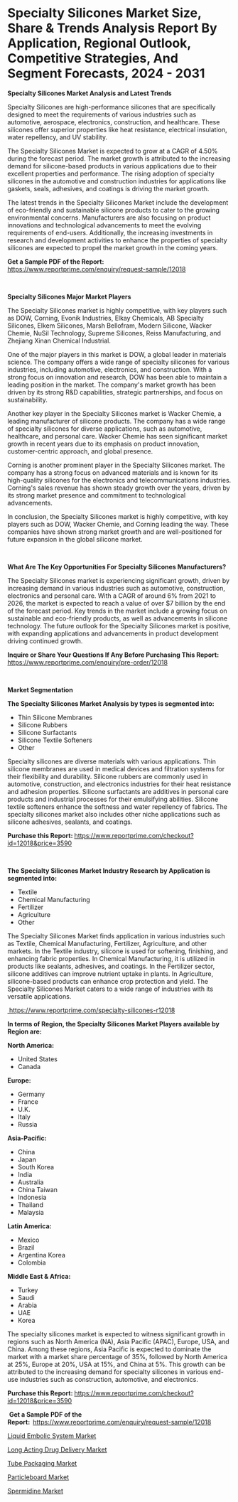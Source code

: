 <p><h1>Specialty Silicones Market Size, Share & Trends Analysis Report By Application, Regional Outlook, Competitive Strategies, And Segment Forecasts, 2024 - 2031</h1></p><p><strong>Specialty Silicones Market Analysis and Latest Trends</strong></p>
<p><p>Specialty Silicones are high-performance silicones that are specifically designed to meet the requirements of various industries such as automotive, aerospace, electronics, construction, and healthcare. These silicones offer superior properties like heat resistance, electrical insulation, water repellency, and UV stability.</p><p>The Specialty Silicones Market is expected to grow at a CAGR of 4.50% during the forecast period. The market growth is attributed to the increasing demand for silicone-based products in various applications due to their excellent properties and performance. The rising adoption of specialty silicones in the automotive and construction industries for applications like gaskets, seals, adhesives, and coatings is driving the market growth.</p><p>The latest trends in the Specialty Silicones Market include the development of eco-friendly and sustainable silicone products to cater to the growing environmental concerns. Manufacturers are also focusing on product innovations and technological advancements to meet the evolving requirements of end-users. Additionally, the increasing investments in research and development activities to enhance the properties of specialty silicones are expected to propel the market growth in the coming years.</p></p>
<p><strong>Get a Sample PDF of the Report:&nbsp;</strong> <a href="https://www.reportprime.com/enquiry/request-sample/12018">https://www.reportprime.com/enquiry/request-sample/12018</a></p>
<p>&nbsp;</p>
<p><strong>Specialty Silicones Major Market Players</strong></p>
<p><p>The Specialty Silicones market is highly competitive, with key players such as DOW, Corning, Evonik Industries, Elkay Chemicals, AB Specialty Silicones, Elkem Silicones, Marsh Bellofram, Modern Silicone, Wacker Chemie, NuSil Technology, Supreme Silicones, Reiss Manufacturing, and Zhejiang Xinan Chemical Industrial. </p><p>One of the major players in this market is DOW, a global leader in materials science. The company offers a wide range of specialty silicones for various industries, including automotive, electronics, and construction. With a strong focus on innovation and research, DOW has been able to maintain a leading position in the market. The company's market growth has been driven by its strong R&D capabilities, strategic partnerships, and focus on sustainability.</p><p>Another key player in the Specialty Silicones market is Wacker Chemie, a leading manufacturer of silicone products. The company has a wide range of specialty silicones for diverse applications, such as automotive, healthcare, and personal care. Wacker Chemie has seen significant market growth in recent years due to its emphasis on product innovation, customer-centric approach, and global presence.</p><p>Corning is another prominent player in the Specialty Silicones market. The company has a strong focus on advanced materials and is known for its high-quality silicones for the electronics and telecommunications industries. Corning's sales revenue has shown steady growth over the years, driven by its strong market presence and commitment to technological advancements.</p><p>In conclusion, the Specialty Silicones market is highly competitive, with key players such as DOW, Wacker Chemie, and Corning leading the way. These companies have shown strong market growth and are well-positioned for future expansion in the global silicone market.</p></p>
<p>&nbsp;</p>
<p><strong>What Are The Key Opportunities For Specialty Silicones Manufacturers?</strong></p>
<p><p>The Specialty Silicones market is experiencing significant growth, driven by increasing demand in various industries such as automotive, construction, electronics and personal care. With a CAGR of around 6% from 2021 to 2026, the market is expected to reach a value of over $7 billion by the end of the forecast period. Key trends in the market include a growing focus on sustainable and eco-friendly products, as well as advancements in silicone technology. The future outlook for the Specialty Silicones market is positive, with expanding applications and advancements in product development driving continued growth.</p></p>
<p><strong>Inquire or Share Your Questions If Any Before Purchasing This Report:</strong> <a href="https://www.reportprime.com/enquiry/pre-order/12018">https://www.reportprime.com/enquiry/pre-order/12018</a></p>
<p>&nbsp;</p>
<p><strong>Market Segmentation</strong></p>
<p><strong>The Specialty Silicones Market Analysis by types is segmented into:</strong></p>
<p><ul><li>Thin Silicone Membranes</li><li>Silicone Rubbers</li><li>Silicone Surfactants</li><li>Silicone Textile Softeners</li><li>Other</li></ul></p>
<p><p>Specialty silicones are diverse materials with various applications. Thin silicone membranes are used in medical devices and filtration systems for their flexibility and durability. Silicone rubbers are commonly used in automotive, construction, and electronics industries for their heat resistance and adhesion properties. Silicone surfactants are additives in personal care products and industrial processes for their emulsifying abilities. Silicone textile softeners enhance the softness and water repellency of fabrics. The specialty silicones market also includes other niche applications such as silicone adhesives, sealants, and coatings.</p></p>
<p><strong>Purchase this Report:&nbsp;</strong><a href="https://www.reportprime.com/checkout?id=12018&price=3590">https://www.reportprime.com/checkout?id=12018&price=3590</a></p>
<p>&nbsp;</p>
<p><strong>The Specialty Silicones Market Industry Research by Application is segmented into:</strong></p>
<p><ul><li>Textile</li><li>Chemical Manufacturing</li><li>Fertilizer</li><li>Agriculture</li><li>Other</li></ul></p>
<p><p>The Specialty Silicones Market finds application in various industries such as Textile, Chemical Manufacturing, Fertilizer, Agriculture, and other markets. In the Textile industry, silicone is used for softening, finishing, and enhancing fabric properties. In Chemical Manufacturing, it is utilized in products like sealants, adhesives, and coatings. In the Fertilizer sector, silicone additives can improve nutrient uptake in plants. In Agriculture, silicone-based products can enhance crop protection and yield. The Specialty Silicones Market caters to a wide range of industries with its versatile applications.</p></p>
<p><a href="https://www.reportprime.com/specialty-silicones-r12018">&nbsp;https://www.reportprime.com/specialty-silicones-r12018</a></p>
<p><strong>In terms of Region, the Specialty Silicones Market Players available by Region are:</strong></p>
<p>
    <p> <strong> North America: </strong>
        <ul>
            <li>United States</li>
            <li>Canada</li>
        </ul>
        </p> 
    <p> <strong> Europe: </strong>
        <ul>
            <li>Germany</li>
            <li>France</li>
            <li>U.K.</li>
            <li>Italy</li>
            <li>Russia</li>
        </ul>
        </p> 
    <p> <strong> Asia-Pacific: </strong>
        <ul>
            <li>China</li>
            <li>Japan</li>
            <li>South Korea</li>
            <li>India</li>
            <li>Australia</li>
            <li>China Taiwan</li>
            <li>Indonesia</li>
            <li>Thailand</li>
            <li>Malaysia</li>
        </ul>
        </p> 
    <p> <strong> Latin America: </strong>
        <ul>
            <li>Mexico</li>
            <li>Brazil</li>
            <li>Argentina Korea</li>
            <li>Colombia</li>
        </ul>
        </p> 
    <p> <strong> Middle East & Africa: </strong>
        <ul>
            <li>Turkey</li>
            <li>Saudi</li>
            <li>Arabia</li>
            <li>UAE</li>
            <li>Korea</li>
        </ul>
    </p>
    </p>
<p><p>The specialty silicones market is expected to witness significant growth in regions such as North America (NA), Asia Pacific (APAC), Europe, USA, and China. Among these regions, Asia Pacific is expected to dominate the market with a market share percentage of 35%, followed by North America at 25%, Europe at 20%, USA at 15%, and China at 5%. This growth can be attributed to the increasing demand for specialty silicones in various end-use industries such as construction, automotive, and electronics.</p></p>
<p><strong>Purchase this Report: </strong><a href="https://www.reportprime.com/checkout?id=12018&price=3590">https://www.reportprime.com/checkout?id=12018&price=3590</a></p>
<p>&nbsp;<strong>Get a Sample PDF of the Report:&nbsp;&nbsp;</strong><a href="https://www.reportprime.com/enquiry/request-sample/12018">https://www.reportprime.com/enquiry/request-sample/12018</a></p>
<p><strong></strong></p>
<p><p><a href="https://medium.com/@hesterorn/global-liquid-embolic-system-industry-research-report-competitive-landscape-market-size-regional-5032fcc4b23d">Liquid Embolic System Market</a></p><p><a href="https://medium.com/@rosslarkin1962/long-acting-drug-delivery-market-size-market-segmentation-market-trends-and-growth-analysis-51ed85be06cc">Long Acting Drug Delivery Market</a></p><p><a href="https://github.com/widyafarer/Market-Research-Report-List-1/blob/main/tube-packaging-market.md">Tube Packaging Market</a></p><p><a href="https://github.com/sydneyHaley871/Market-Research-Report-List-1/blob/main/particleboard-market.md">Particleboard Market</a></p><p><a href="https://medium.com/@henrykihn1922/global-spermidine-market-opportunities-and-forecast-for-period-from-2024-to-2031-204360cf1b9a">Spermidine Market</a></p></p>